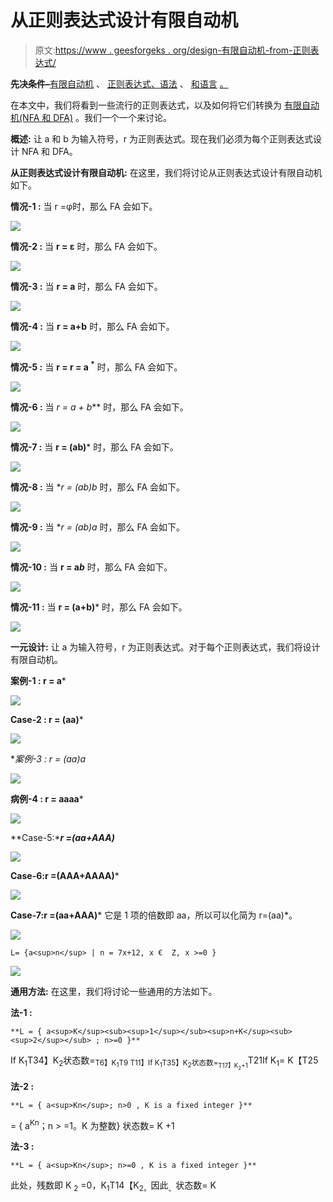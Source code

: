# 从正则表达式设计有限自动机

> 原文:[https://www . geesforgeks . org/design-有限自动机-from-正则表达式/](https://www.geeksforgeeks.org/design-finite-automata-from-regular-expressions/)

**先决条件–**[<u>有限自动机</u>](https://www.geeksforgeeks.org/toc-finite-automata-introduction/) 、 [<u>正则表达式、语法</u>](https://www.geeksforgeeks.org/regular-expressions-regular-grammar-and-regular-languages/) 、 [<u>和语言</u>](https://www.geeksforgeeks.org/regular-expressions-regular-grammar-and-regular-languages/) <u>。</u>

在本文中，我们将看到一些流行的正则表达式，以及如何将它们转换为 [有限自动机(NFA 和 DFA)](https://www.geeksforgeeks.org/introduction-of-finite-automata/) 。我们一个一个来讨论。

**概述:**
让 a 和 b 为输入符号，r 为正则表达式。现在我们必须为每个正则表达式设计 NFA 和 DFA。

**从正则表达式设计有限自动机:**
在这里，我们将讨论从正则表达式设计有限自动机如下。

**情况-1 :**
当 r =φ时，那么 FA 会如下。

![](img/182fb7b3682918f47c1c38315ac31c02.png)

**情况-2 :**
当 **r = ε** 时，那么 FA 会如下。

![](img/2d78a93d703da2fa938580c83d990806.png)

**情况-3 :**
当 **r = a** 时，那么 FA 会如下。

![](img/ca59b1993d481c743db51b67475fcc56.png)

**情况-4 :**
当 **r = a+b** 时，那么 FA 会如下。

![](img/5a6a9601b8263f08058318b118d76e60.png)

**情况-5 :**
当 **r = r = a <sup>*</sup>** 时，那么 FA 会如下。

![](img/a3df56458b23521def690d7201ce32f7.png)

**情况-6 :**
当 **r = a* + b*** 时，那么 FA 会如下。

![](img/2dc51a40c6b2909763a3225fce093773.png)

**情况-7 :**
当 **r = (ab)*** 时，那么 FA 会如下。

![](img/453dc541e38a210d1c2f6039414473ab.png)

**情况-8 :**
当 **r = (ab)*b** 时，那么 FA 会如下。

![](img/71d6fb247ebea51937d08a8a26bfa7b3.png)

**情况-9 :**
当 **r = (ab)*a** 时，那么 FA 会如下。

![](img/5b7793fda10b68b39ee458f7a327bf3c.png)

**情况-10 :**
当 **r = a*b*** 时，那么 FA 会如下。

![](img/f9b77c3933470e50ac171b8fbfdbb1a8.png)

**情况-11 :**
当 **r = (a+b)*** 时，那么 FA 会如下。

![](img/9c162e0aa29e0150cdfbc45752d6047b.png)

**一元设计:**
让 a 为输入符号，r 为正则表达式。对于每个正则表达式，我们将设计有限自动机。

**案例-1 : r = a***

![](img/1b8a8ded72fa9ee9588f3c90e70304ea.png)

**Case-2 : r = (aa)***

![](img/aa5e9ccbf3c33d3c899370b3fecc80f1.png)

**案例-3 : r = (aa)*a**

![](img/27f6d9bc6916ad5ce4c40ed83afa6aee.png)

**病例-4 : r = aaaa***

![](img/be740384426e5e4f330e078278dd5caf.png)

**Case-5:****r =(aa+AAA)***

![](img/8b692debfe73bc113db317762574d852.png)

**Case-6:r =(AAA+AAAA)***

![](img/972190e53a1fac03ee4081a9f8ed90c3.png)

**Case-7:r =(aa+AAA)***
它是 1 项的倍数即 aa，所以可以化简为 r=(aa)*。

![](img/aa5e9ccbf3c33d3c899370b3fecc80f1.png)

```
L= {a<sup>n</sup> | n = 7x+12, x €  Z, x >=0 }
```

![](img/ffc0bb80ff48174604a45a8a5bc0f1cb.png)

**通用方法:**
在这里，我们将讨论一些通用的方法如下。

**法-1 :**

```
**L = { a<sup>K</sup><sub><sup>1</sup></sub><sup>n+K</sup><sub><sup>2</sup></sub> ; n>=0 }**
```

If K<sub>1</sub>T34】K<sub>2</sub>状态数=<sub>T6】K<sub>1</sub>T9
T11】If K<sub>1</sub>T35】K<sub>2</sub>状态数=<sub>T17】K<sub>2</sub>+1</sub></sub>T21If K<sub>1</sub>= K【T25

**法-2 :**

```
**L = { a<sup>Kn</sup>; n>0 , K is a fixed integer }**
```

= { a<sup>Kn</sup>；n > =1。K 为整数}
状态数= K +1

**法-3 :**

```
**L = { a<sup>Kn</sup>; n>=0 , K is a fixed integer }**
```

此处，残数即 K <sub>2</sub> =0，K<sub>1</sub>T14【K<sub>2。</sub>因此<sub>、</sub>状态数= K